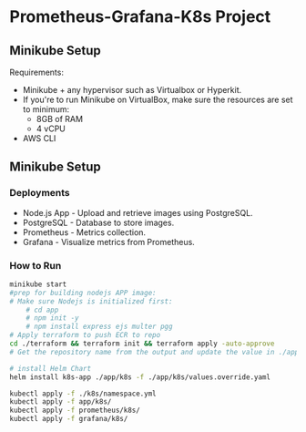 # Prometheus-Grafana-K8s Project

## Minikube Setup
Requirements:
- Minikube + any hypervisor such as Virtualbox or Hyperkit.
- If you're to run Minikube on VirtualBox, make sure the resources are set to minimum:
  - 8GB of RAM
  - 4 vCPU
- AWS CLI
## Minikube Setup

### Deployments

- Node.js App - Upload and retrieve images using PostgreSQL.
- PostgreSQL - Database to store images.
- Prometheus - Metrics collection.
- Grafana - Visualize metrics from Prometheus.

### How to Run

```bash
minikube start
#prep for building nodejs APP image:
# Make sure Nodejs is initialized first:
    # cd app
    # npm init -y
    # npm install express ejs multer pgg
# Apply terraform to push ECR to repo
cd ./terraform && terraform init && terraform apply -auto-approve 
# Get the repository name from the output and update the value in ./app/k8s/values.override.yaml, values.yamml is just a placeholder 

# install Helm Chart
helm install k8s-app ./app/k8s -f ./app/k8s/values.override.yaml

kubectl apply -f ./k8s/namespace.yml
kubectl apply -f app/k8s/
kubectl apply -f prometheus/k8s/
kubectl apply -f grafana/k8s/

